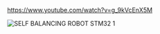 https://www.youtube.com/watch?v=g_9kVcEnX5M


![SELF BALANCING ROBOT STM32 1](https://github.com/user-attachments/assets/4eace7c4-8d56-49b6-b19c-aaf172c4220c)
